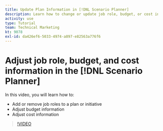 ```yaml
---
title: Update Plan Information in [!DNL Scenario Planner]
description: Learn how to change or update job role, budget, or cost information after a plan or initiative is created in the [!DNL Adobe Workfront] [!DNL Scenario Planner].
activity: use
type: Tutorial
team: Technical Marketing
kt: 9078
exl-id: da426ef6-5033-4974-a897-e82563a776f6
---
```

# Adjust job role, budget, and cost information in the [!DNL Scenario Planner]

In this video, you will learn how to:

* Add or remove job roles to a plan or initiative
* Adjust budget information
* Adjust cost information

>[!VIDEO](https://video.tv.adobe.com/v/335320/?quality=12)
